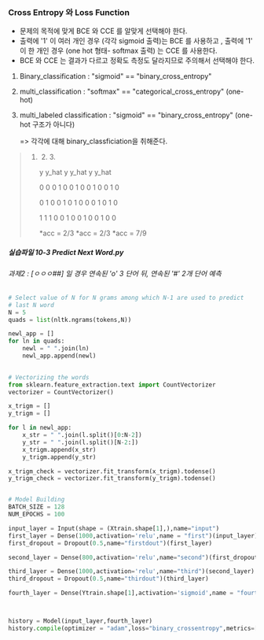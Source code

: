 ### Cross Entropy 와 Loss Function

* 문제의 목적에 맞게 BCE 와 CCE 를 알맞게 선택해야 한다.
* 출력에 '1' 이 여러 개인 경우 (각각 sigmoid 출력)는 BCE 를 사용하고 , 출력에 '1' 이 한 개인 경우
  (one hot 형태- softmax 출력) 는 CCE 를 사용한다. 
* BCE 와 CCE 는 결과가 다르고 정확도 측정도 달라지므로 주의해서 선택해야 한다.



1. Binary_classification :              "sigmoid"  ==  "binary_cross_entropy"

2. multi_classification :                "softmax"  ==  "categorical_cross_entropy" (one-hot)

3. multi_labeled classification :  "sigmoid"  ==  "binary_cross_entropy"         (one-hot 구조가 아니다)

   => 각각에 대해 binary_classficiation을 취해준다.



> 1. ​												2.													3.	
>
>    y         y_hat 							y           y_hat 								y            y_hat 
>
>    0          0							     0 1 0       0 1 0      						 0 1 0        0 1 0  
>
>    0		  1 								0 0 1 	  0 1 0 							  0 0 1	    0 1 0
>
>    1		  1 								1 0 0	   1 0 0							   1 0 0		1 0 0
>
>    *acc = 2/3 								*acc = 2/3 									*acc = 7/9
>
> 

##### 실습파일 10-3 Predict Next Word.py

###### 과제2 : [ㅇㅇㅇ##]  일 경우 연속된 'o' 3 단어 뒤, 연속된 '#' 2개 단어 예측

```python
# Select value of N for N grams among which N-1 are used to predict
# last N word
N = 5
quads = list(nltk.ngrams(tokens,N))

newl_app = []
for ln in quads:
    newl = " ".join(ln)        
    newl_app.append(newl)

    
# Vectorizing the words
from sklearn.feature_extraction.text import CountVectorizer
vectorizer = CountVectorizer()

x_trigm = []
y_trigm = []

for l in newl_app:
    x_str = " ".join(l.split()[0:N-2])
    y_str = " ".join(l.split()[N-2:])
    x_trigm.append(x_str)
    y_trigm.append(y_str)

x_trigm_check = vectorizer.fit_transform(x_trigm).todense()
y_trigm_check = vectorizer.fit_transform(y_trigm).todense()


# Model Building
BATCH_SIZE = 128
NUM_EPOCHS = 100

input_layer = Input(shape = (Xtrain.shape[1],),name="input")
first_layer = Dense(1000,activation='relu',name = "first")(input_layer)
first_dropout = Dropout(0.5,name="firstdout")(first_layer)

second_layer = Dense(800,activation='relu',name="second")(first_dropout)

third_layer = Dense(1000,activation='relu',name="third")(second_layer)
third_dropout = Dropout(0.5,name="thirdout")(third_layer)

fourth_layer = Dense(Ytrain.shape[1],activation='sigmoid',name = "fourth")(third_dropout)



history = Model(input_layer,fourth_layer)
history.compile(optimizer = "adam",loss="binary_crossentropy",metrics=["accuracy"])
```





 